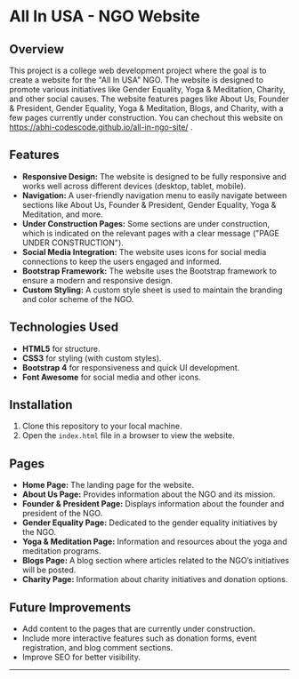 # All In USA - NGO Website

## Overview
This project is a college web development project where the goal is to create a website for the "All In USA" NGO. The website is designed to promote various initiatives like Gender Equality, Yoga & Meditation, Charity, and other social causes. The website features pages like About Us, Founder & President, Gender Equality, Yoga & Meditation, Blogs, and Charity, with a few pages currently under construction. You can chechout this website on https://abhi-codescode.github.io/all-in-ngo-site/ .

## Features
- **Responsive Design:** The website is designed to be fully responsive and works well across different devices (desktop, tablet, mobile).
- **Navigation:** A user-friendly navigation menu to easily navigate between sections like About Us, Founder & President, Gender Equality, Yoga & Meditation, and more.
- **Under Construction Pages:** Some sections are under construction, which is indicated on the relevant pages with a clear message ("PAGE UNDER CONSTRUCTION").
- **Social Media Integration:** The website uses icons for social media connections to keep the users engaged and informed.
- **Bootstrap Framework:** The website uses the Bootstrap framework to ensure a modern and responsive design.
- **Custom Styling:** A custom style sheet is used to maintain the branding and color scheme of the NGO.

## Technologies Used
- **HTML5** for structure.
- **CSS3** for styling (with custom styles).
- **Bootstrap 4** for responsiveness and quick UI development.
- **Font Awesome** for social media and other icons.

## Installation
1. Clone this repository to your local machine.
2. Open the `index.html` file in a browser to view the website.

## Pages
- **Home Page:** The landing page for the website.
- **About Us Page:** Provides information about the NGO and its mission.
- **Founder & President Page:** Displays information about the founder and president of the NGO.
- **Gender Equality Page:** Dedicated to the gender equality initiatives by the NGO.
- **Yoga & Meditation Page:** Information and resources about the yoga and meditation programs.
- **Blogs Page:** A blog section where articles related to the NGO’s initiatives will be posted.
- **Charity Page:** Information about charity initiatives and donation options.

## Future Improvements
- Add content to the pages that are currently under construction.
- Include more interactive features such as donation forms, event registration, and blog comment sections.
- Improve SEO for better visibility.

---
